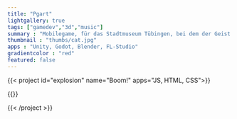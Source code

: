```yaml
---
title: "Pgart"
lightgallery: true
tags: ["gamedev","3d","music"]
summary : "Mobilegame, für das Stadtmuseum Tübingen, bei dem der Geist einer Katze uns durch das Museum und die Zeit führt."
thumbnail : "thumbs/cat.jpg"
apps : "Unity, Godot, Blender, FL-Studio"
gradientcolor : "red"
featured: false
---
```


{{< project id="explosion" name="Boom!" apps="JS, HTML, CSS">}}

{{<webProjectExplosions>}}

{{< /project >}}